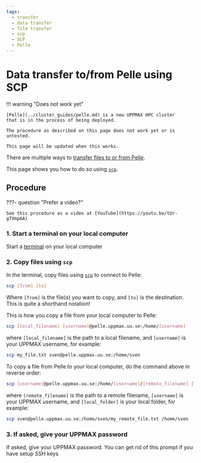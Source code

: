 ```yaml
---
tags:
  - transfer
  - data transfer
  - file transfer
  - scp
  - SCP
  - Pelle
---
```


# Data transfer to/from Pelle using SCP

!!! warning "Does not work yet"

    [Pelle](../cluster_guides/pelle.md) is a new UPPMAX HPC cluster
    that is in the process of being deployed.

    The procedure as described on this page does not work yet or is untested.

    This page will be updated when this works.

There are multiple ways to [transfer files to or from Pelle](../cluster_guides/transfer_pelle.md).

This page shows you how to do so using [`scp`](scp.md).

## Procedure

???- question "Prefer a video?"

    See this procedure as a video at [YouTube](https://youtu.be/tUr-gTXmpAA)

### 1. Start a terminal on your local computer

Start a [terminal](../software/terminal.md) on your local computer

### 2. Copy files using `scp`

In the terminal, copy files using [`scp`](scp.md) to connect to Pelle:

```bash
scp [from] [to]
```

Where `[from]` is the file(s) you want to copy, and `[to]` is the destination.
This is quite a shorthand notation!

This is how you copy a file from your local computer to Pelle:

```bash
scp [local_filename] [username]@pelle.uppmax.uu.se:/home/[username]
```

where `[local_filename]` is the path to a local filename,
and `[username]` is your UPPMAX username, for example:

```bash
scp my_file.txt sven@pelle.uppmax.uu.se:/home/sven
```

To copy a file from Pelle to your local computer,
do the command above in reverse order:

```bash
scp [username]@pelle.uppmax.uu.se:/home/[username]/[remote_filename] [local_folder]
```

where `[remote_filename]` is the path to a remote filename,
`[username]` is your UPPMAX username,
and `[local_folder]` is your local folder, for example:

```bash
scp sven@pelle.uppmax.uu.se:/home/sven/my_remote_file.txt /home/sven
```

### 3. If asked, give your UPPMAX password

If asked, give your UPPMAX password.
You can get rid of this prompt if you have setup SSH keys
